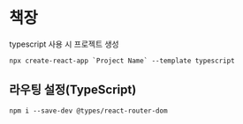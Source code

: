 # 책장 
typescript 사용 시 프로젝트 생성
```
npx create-react-app `Project Name` --template typescript
```

## 라우팅 설정(TypeScript)
```
npm i --save-dev @types/react-router-dom
```